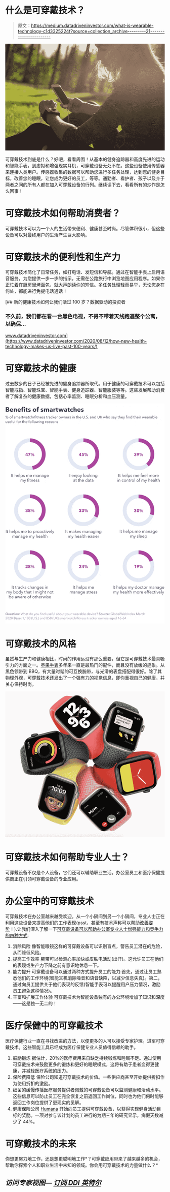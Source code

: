 # 什么是可穿戴技术？

> 原文：<https://medium.datadriveninvestor.com/what-is-wearable-technology-c1d3325224f?source=collection_archive---------21----------------------->

![](img/aa1c038c08292ced8b998cd627b15af5.png)

可穿戴技术到底是什么？好吧，看看周围！从基本的健身追踪器和高度先进的运动和智能手表，到虚拟和增强现实耳机，可穿戴设备无处不在。这些设备使用传感器来连接人类用户。传感器收集的数据可以帮助您进行多任务处理，达到您的健身目标，改善您的睡眠，让您成为更好的员工，等等。通勤者、看护者、孩子以及介于两者之间的所有人都在加入可穿戴设备的行列。继续读下去，看看所有的炒作是怎么回事！

# 可穿戴技术如何帮助消费者？

可穿戴技术可以为一个人的生活带来便利、健康甚至时尚。尽管体积很小，但这些设备可以对最终用户的生活产生巨大影响。

# 可穿戴技术的便利性和生产力

可穿戴技术简化了日常任务，如打电话、发短信和导航。通过在智能手表上启用语音服务，为您提供一步一步的指示，无需在公路旅行中浏览地图应用程序。如果你正忙着在厨房里烤面包，就大声朗读你的短信。多任务处理轻而易举，无论您身在何处，都能进行免提电话通话！

[](https://www.datadriveninvestor.com/2020/08/12/how-new-health-technology-makes-us-live-past-100-years/) [## 新的健康技术如何让我们活过 100 岁？数据驱动的投资者

### 不久前，我们都在看一台黑色电视，不得不带着天线跑遍整个公寓，以确保…

www.datadriveninvestor.com](https://www.datadriveninvestor.com/2020/08/12/how-new-health-technology-makes-us-live-past-100-years/) 

# 可穿戴技术的健康

过去数步的日子已经被先进的健身追踪器所取代。用于健康的可穿戴技术可以包括智能戒指、智能珠宝、智能手表、健身追踪器、智能服装等等。这些发展帮助消费者了解复杂的健康数据，包括心率监测、睡眠分析和血压测量。

![](img/5dba1089930a46c4b3044eede1216f97.png)

# 可穿戴技术的风格

虽然与生产力和健康相比，时尚的作用远没有那么重要，但它是可穿戴技术最具吸引力的方面之一。[苹果手表](https://www.apple.com/watch/?afid=p238%7Cs2Dzxn29V-dc_mtid_20925qtb42335_pcrid_469141421434_pgrid_108533509085_&cid=wwa-us-kwgo-watch-slid---Brand-AppleWatch-Avail-)多年来一直是最热门的配件，而且没有放缓的迹象。从黑色领带到 BBQ，有大量时髦的可互换腕带，与光滑的表盘搭配得很好。除了其物理外观，可穿戴技术还发出了一个强有力的视觉信息，即你重视自己的健康，并关心保持时尚。

![](img/69d6ad283b563ac936b6ca811609afd0.png)

# 可穿戴技术如何帮助专业人士？

可穿戴设备不仅是个人设备，它们还可以辅助职业生活。办公室员工和医疗保健提供商正在引领可穿戴设备的专业应用。

# 办公室中的可穿戴技术

可穿戴技术在办公室越来越受欢迎。从一个小隔间到另一个小隔间，专业人士正在利用这些设备来提高他们的工作表现(psst，甚至有技术声称可以帮助[改善姿势](https://www.wareable.com/wearable-tech/the-best-wearables-for-improving-your-posture)！).让我们深入了解一下[可穿戴设备可以帮助办公室专业人士增强能力和竞争力的四种方式](https://www.sciencedirect.com/science/article/pii/S0007681320300367#:~:text=They%20provide%20employees%20with%20useful,by%20monitoring%20actual%20work%20performance.):

1.  消除风险
    像智能眼镜这样的可穿戴设备可以识别盲点，警告员工潜在的危险，从而降低风险。
2.  提高工作效率
    腕带可以检测心率加快或皮肤电活动(出汗)。这允许员工在他们的表现或生产力下降之前有意识地休息一下。
3.  能力提升
    可穿戴设备可以通过两种方式提升员工的能力:首先，通过让员工熟悉他们的工作环境(智能耳机消除噪音和语音缺陷，以减少信息失真)。第二，通过向员工提供关于他们表现的反馈(智能手表可以提醒用户压力情况，激励员工避免这种情况)。
4.  丰富和扩展工作体验
    可穿戴技术为智能设备独有的办公环境增加了知识和深度——这是独一无二的！

# 医疗保健中的可穿戴技术

医疗保健行业一直在寻找改进的方法，以便更多的人可以接受专家护理。进军可穿戴技术。这些智能工具已经成为医疗保健专业人员值得信赖的助手。

1.  鼓励锻炼
    据估计，20%的医疗费用来自缺乏持续锻炼和睡眠不足。通过使用可穿戴技术来鼓励更多的锻炼和更好的睡眠模式，这将有助于患者变得更健康，并减轻医疗系统的压力。
2.  保险费降低
    保险公司知道可穿戴技术的价值。一些供应商甚至开始提供折扣作为使用折扣的激励。
3.  细菌的缓慢传播医疗服务提供者佩戴的可穿戴设备可以监测健康和活动水平。这些信息可以防止员工在完全恢复之前返回工作岗位，同时也为他们何时能够返回工作岗位提供了更现实的见解。
4.  健康保险公司 [Humana](https://www.humana.com/) 开始向员工提供可穿戴设备，以获得实现健身活动目标的奖励。一项对参与该计划的员工进行的为期三年的研究显示，病假天数减少了 44%。

# 可穿戴技术的未来

你想更努力地工作，还是想更聪明地工作*？可穿戴应用带来了越来越多的机会，帮助你探索个人和职业生活中未知的领域。你会用可穿戴技术的力量做什么？*

## *访问专家视图— [订阅 DDI 英特尔](https://datadriveninvestor.com/ddi-intel)*